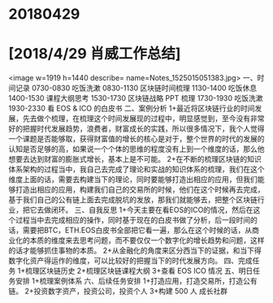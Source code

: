 # 20180429

# [2018/4/29 肖威工作总结]
<image w=1919 h=1440 describe= name=Notes_1525015051383.jpg>
一、时间记录
0730-0830 吃饭洗漱
0830-1130 区块链时间梳理
1130-1400 吃饭休息
1400-1530 课程大纲思考
1530-1730 区块链战略 PPT 梳理
1730-1930 吃饭洗漱
1930-2330 看 EOS & ICO 的白皮书
二、案例分析
1+最近将区块链行业的时间发展，先去做个梳理，在梳理这个时间发展现的过程中，明显感觉到，至今没有非常好的把握时代发展趋势，浪费者，财富成长的实践，所以很多情况下，我个人觉得一个课题是否能够取，获得财富值的增长的核心是对于，整个世界的时代的发展的认知是否足够的高，如果说一个个体的思维的程度没有上到一个维度的话，那么他想要去达到财富的膨胀式增长，基本上是不可能。
2+在不断的梳理区块链的知识体系架构的过程当中，我自己去完成了理论和实战的知识体系的梳理，我们在这个维度上面的话，需要去构建当下的理论，同时要能够打造出相应的应用，但我们能够打造出相应的应用，构建我们自己的交易所的时候，他们在这个时候再去完成，基于我们自己的公有链上面去完成脱坑的发放，那我们就能够去，把整个区块链行业，把它去做闭环。
三、自我反思
1+今天主要在看EOS的ICO的情况，然后在这个过程当中去完成相应的操作，同时基于现在的白皮书做了分析，后一段时间的话，需要把BTC，ETH.EOS白皮书全部把它看一遍，那么在这个时候的话，从商业化的本质的维度来去思考问题，而不要仅仅一个数字化的增长趋势和问题，这样的话才能够抓住事物的本质。
2+从金融化的角度来区分西当下的证据，和当下得数字化资产得运作的维度，可以比较好的把握当下的时代发展方向。
四、完成任务
1+梳理区块链历史
2+梳理区块链课程大纲
3+查看 EOS ICO 情况
五、明日任务安排
1+梳理案例体系
六、后续任务安排
1+打造应用，打造交易所，打造公有链。
2+投资数字资产，投资公司，投资个人
3+构建 500 人 成长社群
